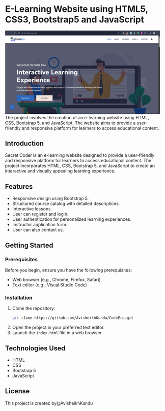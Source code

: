 # E-Learning Website using HTML5, CSS3, Bootstrap5 and JavaScript 

![E-Learning Platform](Home.png)
The project involves the creation of an e-learning website using HTML, CSS, Bootstrap 5, and JavaScript. The website aims to provide a user-friendly and responsive platform for learners to access educational content. 


## Introduction

Secret Coder is an e-learning website designed to provide a user-friendly and responsive platform for learners to access educational content. The project incorporates HTML, CSS, Bootstrap 5, and JavaScript to create an interactive and visually appealing learning experience.

## Features

- Responsive design using Bootstrap 5.
- Structured course catalog with detailed descriptions.
- Interactive lessons.
- User can register and login.
- User authentication for personalized learning experiences.
- Instructor application form.
- User can also contact us.

## Getting Started

### Prerequisites

Before you begin, ensure you have the following prerequisites:

- Web browser (e.g., Chrome, Firefox, Safari)
- Text editor (e.g., Visual Studio Code)

### Installation

1. Clone the repository:
   ```bash
   git clone https://github.com/AvisheikhKundu/CodeEra.git

2. Open the project in your preferred text editor.
3. Launch the `index.html` file in a web browser.

## Technologies Used

- HTML
- CSS
- Bootstrap 5
- JavaScript


## License

This project is created by@AvisheikhKundu